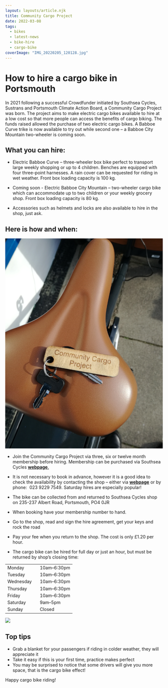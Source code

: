 ```yaml
---
layout: layouts/article.njk
title: Community Cargo Project
date: 2022-03-08
tags:  
  - bikes
  - latest-news 
  - bike-hire
  - cargo-bike
coverImage: "IMG_20220205_120128.jpg"
---
```


# How to hire a cargo bike in Portsmouth

In 2021 following a successful Crowdfunder initiated by Southsea Cycles, Sustrans and Portsmouth Climate Action Board, a Community Cargo Project was born. The project aims to make electric cargo bikes available to hire at a low cost so that more people can access the benefits of cargo biking. The funds raised allowed the purchase of two electric cargo bikes. A Babboe Curve trike is now available to try out while second one – a Babboe City Mountain two-wheeler is coming soon.

## What you can hire:

- Electric Babboe Curve – three-wheeler box bike perfect to transport large weekly shopping or up to 4 children. Benches are equipped with four three-point harnesses. A rain cover can be requested for riding in wet weather. Front box loading capacity is 100 kg.

- Coming soon - Electric Babboe City Mountain – two-wheeler cargo bike which can accommodate up to two children or your weekly grocery shop. Front box loading capacity is 80 kg. 

- Accessories such as helmets and locks are also available to hire in the shop, just ask.

## Here is how and when:

![](images/IMG_20220205_122537.jpg)

- Join the Community Cargo Project via three, six or twelve month membership before hiring. Membership can be purchased via Southsea Cycles [**webpage**.](https://www.southsea-cycles.co.uk/collections/cargo-bike-hire)
- It is not necessary to book in advance, however it is a good idea to check the availability by contacting the shop – either via **[webpage](https://www.southsea-cycles.co.uk/collections/cargo-bike-hire)** or by phone:  023 9229 7549. Saturday hires are especially popular! 

- The bike can be collected from and returned to Southsea Cycles shop on 235-237 Albert Road, Portsmouth, PO4 0JR
- When booking have your membership number to hand.
- Go to the shop, read and sign the hire agreement, get your keys and rock the road

- Pay your fee when you return to the shop. The cost is only £1.20 per hour. 
- The cargo bike can be hired for full day or just an hour, but must be returned by shop’s closing time: 

<table><tbody><tr><td>Monday</td><td>10am–6:30pm</td></tr><tr><td>Tuesday&nbsp;&nbsp;&nbsp;</td><td>10am–6:30pm</td></tr><tr><td>Wednesday&nbsp;&nbsp;&nbsp;</td><td>10am–6:30pm</td></tr><tr><td>Thursday&nbsp;&nbsp;&nbsp;</td><td>10am–6:30pm</td></tr><tr><td>Friday&nbsp;&nbsp;&nbsp; &nbsp; &nbsp; &nbsp; &nbsp; &nbsp;</td><td>10am–6:30pm</td></tr><tr><td>Saturday&nbsp; &nbsp; &nbsp; &nbsp;</td><td>9am–5pm</td></tr><tr><td>Sunday&nbsp;&nbsp;&nbsp;</td><td>Closed</td></tr></tbody></table>

![](images/IMG_20220205_122600.jpg)

## Top tips

- Grab a blanket for your passengers if riding in colder weather, they will appreciate it
- Take it easy if this is your first time, practice makes perfect
- You may be surprised to notice that some drivers will give you more space, that is the cargo bike effect!

Happy cargo bike riding!

